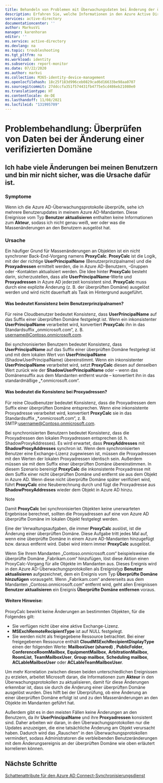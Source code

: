```yaml
---
title: Behandeln von Problemen mit Überwachungsdaten bei Änderung der überprüften Domäne | Microsoft-Dokumentation
description: Erfahren Sie, welche Informationen in den Azure Active Directory-Aktivitätsprotokollen angezeigt werden, wenn Sie die überprüfte Domäne eines Benutzers ändern.
services: active-directory
documentationcenter: ''
author: MarkusVi
manager: karenhoran
editor: ''
ms.service: active-directory
ms.devlang: na
ms.topic: troubleshooting
ms.tgt_pltfrm: na
ms.workload: identity
ms.subservice: report-monitor
ms.date: 07/22/2020
ms.author: markvi
ms.collection: M365-identity-device-management
ms.openlocfilehash: 18c25f183d996ceb0829cad6d16633be98aa0707
ms.sourcegitcommit: 27ddccfa351f574431fb4775e5cd486eb21080e0
ms.translationtype: HT
ms.contentlocale: de-DE
ms.lasthandoff: 11/08/2021
ms.locfileid: "131995709"
---
```

# <a name="troubleshoot-audit-data-on-verified-domain-change"></a>Problembehandlung: Überprüfen von Daten bei der Änderung einer verifizierten Domäne 


## <a name="i-have-a-lot-of-changes-to-my-users-and-i-am-not-sure-what-the-cause-of-it-is"></a>Ich habe viele Änderungen bei meinen Benutzern und bin mir nicht sicher, was die Ursache dafür ist.

### <a name="symptoms"></a>Symptome

Wenn ich die Azure AD-Überwachungsprotokolle überprüfe, sehe ich mehrere Benutzerupdates in meinem Azure AD-Mandanten. Diese Ereignisse vom Typ **Benutzer aktualisieren** enthalten keine Informationen zum **Akteur**, sodass ich nicht genau weiß, wer oder was die Massenänderungen an den Benutzern ausgelöst hat. 

### <a name="cause"></a>Ursache

 Ein häufiger Grund für Massenänderungen an Objekten ist ein nicht synchroner Back-End-Vorgang namens **ProxyCalc**.  **ProxyCalc** ist die Logik, mit der der richtige **UserPrincipalName** (Benutzerprinzipalname) und die **Proxyadressen** ermittelt werden, die in Azure AD-Benutzern, -Gruppen oder -Kontakten aktualisiert werden. Die Idee hinter **ProxyCalc** besteht darin, sicherzustellen, dass alle **UserPrincipalName**-Werte und **Proxyadressen** in Azure AD jederzeit konsistent sind. **ProxyCalc** muss durch eine explizite Änderung (z. B. der überprüften Domäne) ausgelöst werden und wird nicht dauerhaft als Task im Hintergrund ausgeführt. 

  

#### <a name="what-does-userprincipalname-consistency-mean"></a>Was bedeutet Konsistenz beim Benutzerprinzipalnamen? 

Für reine Cloudbenutzer bedeutet Konsistenz, dass **UserPrincipalName** auf das Suffix einer überprüften Domäne festgelegt ist. Wenn ein inkonsistenter **UserPrincipalName** verarbeitet wird, konvertiert **ProxyCalc** ihn in das Standardsuffix „onmicrosoft.com“, z. B. username@Contoso.onmicrosoft.com. 

Bei synchronisierten Benutzern bedeutet Konsistenz, dass **UserPrincipalName** auf das Suffix einer überprüften Domäne festgelegt ist und mit dem lokalen Wert von **UserPrincipalName** (ShadowUserPrincipalName) übereinstimmt. Wenn ein inkonsistenter **UserPrincipalName** verarbeitet wird, setzt **ProxyCalc** diesen auf denselben Wert zurück wie der **ShadowUserPrincipalName** oder – wenn das Domänensuffix aus dem Mandanten entfernt wurde – konvertiert ihn in das standardmäßige „*.onmicrosoft.com“. 

  

#### <a name="what-does-proxy-address-consistency-mean"></a>Was bedeutet die Konsistenz bei Proxyadressen? 

Für reine Cloudbenutzer bedeutet Konsistenz, dass die Proxyadressen dem Suffix einer überprüften Domäne entsprechen. Wenn eine inkonsistente Proxyadresse verarbeitet wird, konvertiert **ProxyCalc** sie in das Standardsuffix „*.onmicrosoft.com“, z. B. SMTP:username@Contoso.onmicrosoft.com. 

Bei synchronisierten Benutzern bedeutet Konsistenz, dass die Proxyadressen den lokalen Proxyadressen entsprechen (d. h. ShadowProxyAddresses). Es wird erwartet, dass **ProxyAddresses** mit **ShadowProxyAddresses** synchron ist. Wenn dem synchronisierten Benutzer eine Exchange-Lizenz zugewiesen ist, müssen die Proxyadressen mit den Werten der lokalen Proxyadressen identisch sein. Außerdem müssen sie mit dem Suffix einer überprüften Domäne übereinstimmen. In diesem Szenario bereinigt **ProxyCalc** die inkonsistente Proxyadresse mit dem Suffix einer nicht überprüften Domäne und entfernt sie aus dem Objekt in Azure AD. Wenn diese nicht überprüfte Domäne später verifiziert wird, führt **ProxyCalc** eine Neuberechnung durch und fügt die Proxyadresse aus **ShadowProxyAddresses** wieder dem Objekt in Azure AD hinzu.  

> [!NOTE]
> Damit **ProxyCalc** bei synchronisierten Objekten keine unerwarteten Ergebnisse berechnet, sollten die Proxyadressen auf eine von Azure AD überprüfte Domäne im lokalen Objekt festgelegt werden.  

  
Eine der Verwaltungsaufgaben, die immer **ProxyCalc** auslöst, ist die Änderung einer überprüften Domäne. Diese Aufgabe tritt jedes Mal auf, wenn eine überprüfte Domäne in einem Azure AD-Mandanten hinzugefügt bzw. daraus entfernt wird. Dabei wird intern immer **ProxyCalc** ausgelöst.  

Wenn Sie Ihrem Mandanten „Contoso.onmicrosoft.com“ beispielsweise die überprüfte Domäne „Fabrikam.com“ hinzufügen, löst diese Aktion einen ProxyCalc-Vorgang für alle Objekte im Mandanten aus. Dieses Ereignis wird in den Azure AD-Überwachungsprotokollen als Ereignistyp **Benutzer aktualisieren** aufgezeichnet, dem ein Ereignis vom Typ **Überprüfte Domäne hinzufügen** vorausgeht. Wenn „Fabrikam.com“ andererseits aus dem Mandanten „Contoso.onmicrosoft.com“ entfernt wird, geht allen Ereignissen **Benutzer aktualisieren** ein Ereignis **Überprüfte Domäne entfernen** voraus.   

#### <a name="additional-notes"></a>Weitere Hinweise:

ProxyCalc bewirkt keine Änderungen an bestimmten Objekten, für die Folgendes gilt: 

- Sie verfügen nicht über eine aktive Exchange-Lizenz. 
- **MSExchRemoteRecipientType** ist auf NULL festgelegt. 
- Sie werden nicht als freigegebene Ressource betrachtet. Bei einer freigegebenen Ressource enthält **CloudMSExchRecipientDisplayType** einen der folgenden Werte: **MailboxUser (shared)** , **PublicFolder**, **ConferenceRoomMailbox**, **EquipmentMailbox**, **ArbitrationMailbox**, **RoomList**, **TeamMailboxUser**, **Group mailbox**, **Scheduling mailbox**, **ACLableMailboxUser** oder **ACLableTeamMailboxUser**. 
  
 Um mehr Korrelation zwischen diesen beiden unterschiedlichen Ereignissen zu erzielen, arbeitet Microsoft daran, die Informationen zum **Akteur** in den Überwachungsprotokollen zu aktualisieren, damit für diese Änderungen erkennbar ist, dass sie durch die Änderung einer überprüften Domäne ausgelöst wurden. Dies hilft bei der Überprüfung, ob eine Änderung an einer überprüften Domäne erfolgt ist und zu den Massenänderungen an den Objekte im Mandanten geführt hat. 

Außerdem gibt es in den meisten Fällen keine Änderungen an den Benutzern, da ihr **UserPrincipalName** und ihre **Proxyadressen** konsistent sind. Daher arbeiten wir daran, in den Überwachungsprotokollen nur die Updates anzuzeigen, die eine tatsächliche Änderung am Objekt verursacht haben. Dadurch wird das „Rauschen“ in den Überwachungsprotokollen vermindert, sodass Administratoren die verbleibenden Benutzeränderungen mit dem Änderungsereignis an der überprüften Domäne wie oben erläutert korrelieren können. 

## <a name="next-steps"></a>Nächste Schritte

[Schattenattribute für den Azure AD Connect-Synchronisierungsdienst](../hybrid/how-to-connect-syncservice-shadow-attributes.md)
